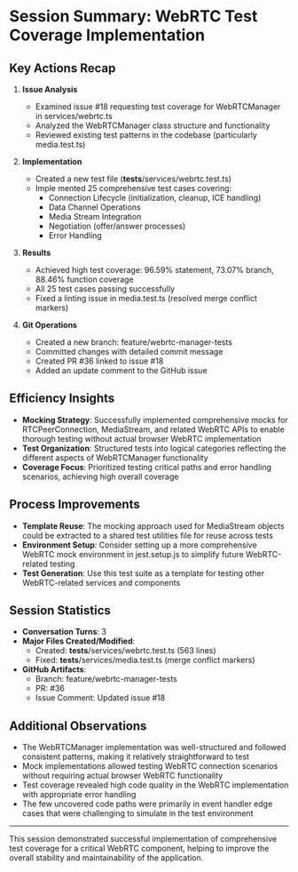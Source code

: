 # Session Summary: WebRTC Test Coverage Implementation

## Key Actions Recap

1. **Issue Analysis**
   - Examined issue #18 requesting test coverage for WebRTCManager in services/webrtc.ts
   - Analyzed the WebRTCManager class structure and functionality
   - Reviewed existing test patterns in the codebase (particularly media.test.ts)

2. **Implementation**
   - Created a new test file (__tests__/services/webrtc.test.ts)
   - Imple
   mented 25 comprehensive test cases covering:
     - Connection Lifecycle (initialization, cleanup, ICE handling)
     - Data Channel Operations
     - Media Stream Integration
     - Negotiation (offer/answer processes)
     - Error Handling

3. **Results**
   - Achieved high test coverage: 96.59% statement, 73.07% branch, 88.46% function coverage
   - All 25 test cases passing successfully
   - Fixed a linting issue in media.test.ts (resolved merge conflict markers)

4. **Git Operations**
   - Created a new branch: feature/webrtc-manager-tests
   - Committed changes with detailed commit message
   - Created PR #36 linked to issue #18
   - Added an update comment to the GitHub issue

## Efficiency Insights

- **Mocking Strategy**: Successfully implemented comprehensive mocks for RTCPeerConnection, MediaStream, and related WebRTC APIs to enable thorough testing without actual browser WebRTC implementation
- **Test Organization**: Structured tests into logical categories reflecting the different aspects of WebRTCManager functionality
- **Coverage Focus**: Prioritized testing critical paths and error handling scenarios, achieving high overall coverage

## Process Improvements

- **Template Reuse**: The mocking approach used for MediaStream objects could be extracted to a shared test utilities file for reuse across tests
- **Environment Setup**: Consider setting up a more comprehensive WebRTC mock environment in jest.setup.js to simplify future WebRTC-related testing
- **Test Generation**: Use this test suite as a template for testing other WebRTC-related services and components

## Session Statistics

- **Conversation Turns**: 3
- **Major Files Created/Modified**:
  - Created: __tests__/services/webrtc.test.ts (563 lines)
  - Fixed: __tests__/services/media.test.ts (merge conflict markers)
- **GitHub Artifacts**:
  - Branch: feature/webrtc-manager-tests
  - PR: #36
  - Issue Comment: Updated issue #18

## Additional Observations

- The WebRTCManager implementation was well-structured and followed consistent patterns, making it relatively straightforward to test
- Mock implementations allowed testing WebRTC connection scenarios without requiring actual browser WebRTC functionality
- Test coverage revealed high code quality in the WebRTC implementation with appropriate error handling
- The few uncovered code paths were primarily in event handler edge cases that were challenging to simulate in the test environment

---

This session demonstrated successful implementation of comprehensive test coverage for a critical WebRTC component, helping to improve the overall stability and maintainability of the application.